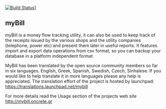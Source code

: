 [![Build Status](https://travis-ci.org/nickapos/myBill.svg?branch=master)](https://travis-ci.org/nickapos/myBill)]


myBill
------

myBill is a money flow tracking utility, it can also be used to keep track of
the receipts issued by the various shops and the utility companies (telephone,
power etc) and present them later in useful reports. It features import and
export data operations from csv format, so you can backup your database in a
platform independent format.

MyBill has been translated by the open source community members so far in six
languages. English, Greek, Spanish, Swedish, Czech, Sinhalese. If you would like to help translate it in more languages please any help is appreciated.
The translation effort of the project is hosted by launchpad:
https://translations.launchpad.net/mybill

For more details read the Usage section of the projects web site
http://mybill.oncrete.gr  
